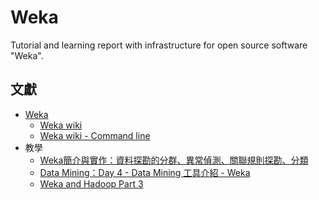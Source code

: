 # Weka
Tutorial and learning report with infrastructure for open source software "Weka".

## 文獻

+ [Weka](https://www.cs.waikato.ac.nz/ml/index.html)
  - [Weka wiki](https://waikato.github.io/weka-wiki/)
  - [Weka wiki - Command line](https://waikato.github.io/weka-wiki/making_predictions/)
+ 教學
	- [Weka簡介與實作：資料探勘的分群、異常偵測、關聯規則探勘、分類](https://blog.pulipuli.info/2019/10/weka-practice-data-mining-with-weka.html)
	- [Data Mining：Day 4 - Data Mining 工具介紹 - Weka](https://ithelp.ithome.com.tw/articles/10156032)
  - [Weka and Hadoop Part 3](http://markahall.blogspot.com/2013/10/weka-and-hadoop-part-3.html)
